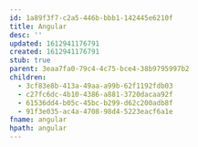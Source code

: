 ```yaml
---
id: 1a89f3f7-c2a5-446b-bbb1-142445e6210f
title: Angular
desc: ''
updated: 1612941176791
created: 1612941176791
stub: true
parent: 3eaa7fa0-79c4-4c75-bce4-38b9795997b2
children:
  - 3cf83e8b-413a-49aa-a99b-62f1192fdb03
  - c27fc6dc-4b10-4386-a881-3720dacaa92f
  - 61536dd4-b05c-45bc-b299-d62c200adb8f
  - 91f3e035-ac4a-4708-98d4-5223eacf6a1e
fname: angular
hpath: angular
---
```



